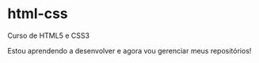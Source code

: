 # html-css
 Curso de HTML5 e CSS3

Estou aprendendo a desenvolver e agora vou gerenciar meus repositórios!